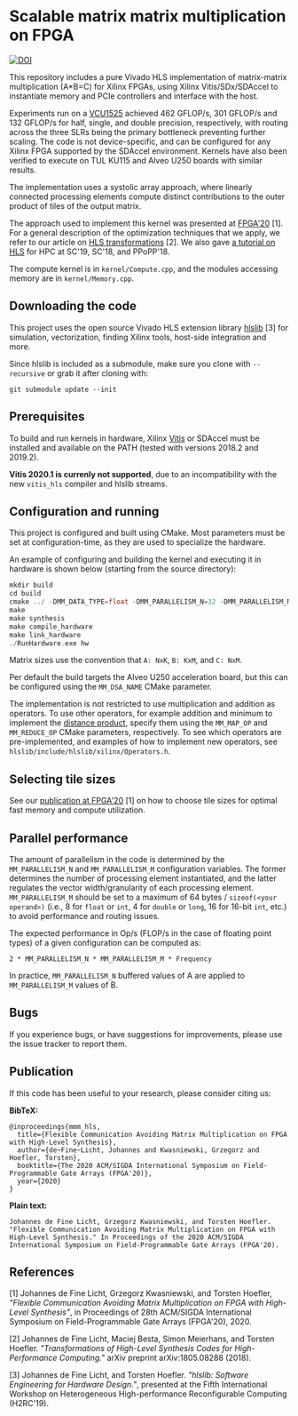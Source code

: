 Scalable matrix matrix multiplication on FPGA
=============================================

[![DOI](https://zenodo.org/badge/DOI/10.5281/zenodo.3952084.svg)](https://doi.org/10.5281/zenodo.3952084)

This repository includes a pure Vivado HLS implementation of matrix-matrix
multiplication (A\*B=C) for Xilinx FPGAs, using Xilinx Vitis/SDx/SDAccel to instantiate memory
and PCIe controllers and interface with the host. 

Experiments run on a [VCU1525](https://www.xilinx.com/products/boards-and-kits/vcu1525-a.html)
achieved 462 GFLOP/s, 301 GFLOP/s and 132 GFLOP/s for half, single, and double
precision, respectively, with routing across the three SLRs being the primary
bottleneck preventing further scaling. The code is not device-specific, and can
be configured for any Xilinx FPGA supported by the SDAccel environment.
Kernels have also been verified to execute on TUL KU115 and Alveo U250 boards
with similar results.

The implementation uses a systolic array approach, where linearly connected
processing elements compute distinct contributions to the outer product of tiles
of the output matrix. 

The approach used to implement this kernel was presented at [FPGA'20](https://spcl.inf.ethz.ch/Publications/.pdf/gemm-fpga.pdf) [1].
For a general description of the optimization techniques that we apply, we refer to our article on
[HLS transformations](https://spcl.inf.ethz.ch/Publications/.pdf/hls-transformations.pdf) [2].
We also gave [a tutorial on HLS](https://spcl.inf.ethz.ch/Teaching/hls-tutorial/) for HPC at SC'19, SC'18, and PPoPP'18.

The compute kernel is in `kernel/Compute.cpp`, and the modules accessing memory
are in `kernel/Memory.cpp`.

Downloading the code
--------------------

This project uses the open source Vivado HLS extension library
[hlslib](https://github.com/definelicht/hlslib) [3] for simulation, vectorization,
finding Xilinx tools, host-side integration and more.

Since hlslib is included as a submodule, make sure you clone with `--recursive`
or grab it after cloning with:

```
git submodule update --init 
```

Prerequisites
-------------

To build and run kernels in hardware, Xilinx
[Vitis](https://www.xilinx.com/support/download/index.html/content/xilinx/en/downloadNav/vitis.html) or SDAccel
must be installed and available on the PATH (tested with versions 2018.2 and 2019.2).

**Vitis 2020.1 is currenly not supported**, due to an incompatibility with the new `vitis_hls` compiler and hlslib streams.

Configuration and running
-------------------------

This project is configured and built using CMake. Most parameters must be set at
configuration-time, as they are used to specialize the hardware.

An example of configuring and building the kernel and executing it in hardware
is shown below (starting from the source directory):

```cpp
mkdir build
cd build
cmake ../ -DMM_DATA_TYPE=float -DMM_PARALLELISM_N=32 -DMM_PARALLELISM_M=8 -DMM_MEMORY_TILE_SIZE_N=512 -DMM_MEMORY_TILE_SIZE_M=512
make
make synthesis
make compile_hardware 
make link_hardware
./RunHardware.exe hw
```

Matrix sizes use the convention that `A: NxK`, `B: KxM`, and `C: NxM`.

Per default the build targets the Alveo U250 acceleration board, but this can be configured using the `MM_DSA_NAME` CMake parameter.

The implementation is not restricted to use multiplication and addition as
operators. To use other operators, for example addition and minimum to implement
the [distance
product](https://en.wikipedia.org/wiki/Min-plus_matrix_multiplication), specify
them using the `MM_MAP_OP` and `MM_REDUCE_OP` CMake parameters, respectively. To
see which operators are pre-implemented, and examples of how to implement new
operators,  see `hlslib/include/hlslib/xilinx/Operators.h`.

Selecting tile sizes
--------------------

See our [publication at FPGA'20](https://spcl.inf.ethz.ch/Publications/.pdf/gemm-fpga.pdf) [1] on how to choose tile sizes for optimal fast memory and compute utilization.

Parallel performance
--------------------

The amount of parallelism in the code is determined by the `MM_PARALLELISM_N`
and `MM_PARALLELISM_M` configuration variables. The former determines the number
of processing element instantiated, and the latter regulates the vector
width/granularity of each processing element.
`MM_PARALLELISM_M` should be set to a maximum of 64 bytes / `sizeof(<your operand>)` (i.e., 8 for `float` or `int`, 4 for `double` or `long`, 16 for 16-bit `int`, etc.) to avoid performance and routing issues.

The expected performance in Op/s (FLOP/s in the case of floating point types) of
a given configuration can be computed as:

`2 * MM_PARALLELISM_N * MM_PARALLELISM_M * Frequency`

In practice, `MM_PARALLELISM_N` buffered values of A are applied to
`MM_PARALLELISM_M` values of B. 

Bugs
----

If you experience bugs, or have suggestions for improvements, please use the
issue tracker to report them.

Publication
-----------

If this code has been useful to your research, please consider citing us:

**BibTeX:**
```
@inproceedings{mmm_hls,
  title={Flexible Communication Avoiding Matrix Multiplication on FPGA with High-Level Synthesis},
  author={de~Fine~Licht, Johannes and Kwasniewski, Grzegorz and Hoefler, Torsten},
  booktitle={The 2020 ACM/SIGDA International Symposium on Field-Programmable Gate Arrays (FPGA'20)},
  year={2020}
}
```

**Plain text:**
```
Johannes de Fine Licht, Grzegorz Kwasniewski, and Torsten Hoefler. "Flexible Communication Avoiding Matrix Multiplication on FPGA with High-Level Synthesis." In Proceedings of the 2020 ACM/SIGDA International Symposium on Field-Programmable Gate Arrays (FPGA'20).
```

References
----------

[1] Johannes de Fine Licht, Grzegorz Kwasniewski, and Torsten Hoefler, _"Flexible Communication Avoiding Matrix Multiplication on FPGA with High-Level Synthesis"_, in Proceedings of 28th ACM/SIGDA International Symposium on Field-Programmable Gate Arrays (FPGA'20), 2020.

[2] Johannes de Fine Licht, Maciej Besta, Simon Meierhans, and Torsten Hoefler. _"Transformations of High-Level Synthesis Codes for High-Performance Computing."_ arXiv preprint arXiv:1805.08288 (2018).

[3] Johannes de Fine Licht, and Torsten Hoefler. _"hlslib: Software Engineering for Hardware Design."_, presented at the Fifth International Workshop on
Heterogeneous High-performance Reconfigurable Computing (H2RC'19).
